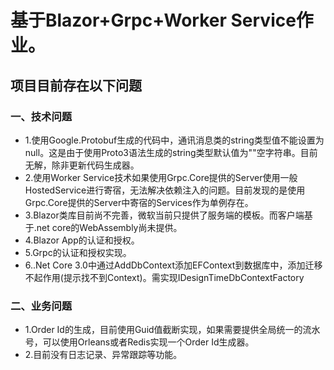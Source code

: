 ﻿# 基于Blazor+Grpc+Worker Service作业。
## 项目目前存在以下问题
### 一、技术问题
- 1.使用Google.Protobuf生成的代码中，通讯消息类的string类型值不能设置为null。这是由于使用Proto3语法生成的string类型默认值为""空字符串。目前无解，除非更新代码生成器。
- 2.使用Worker Service技术如果使用Grpc.Core提供的Server使用一般HostedService进行寄宿，无法解决依赖注入的问题。目前发现的是使用Grpc.Core提供的Server中寄宿的Services作为单例存在。
- 3.Blazor类库目前尚不完善，微软当前只提供了服务端的模板。而客户端基于.net core的WebAssembly尚未提供。
- 4.Blazor App的认证和授权。
- 5.Grpc的认证和授权实现。
- 6..Net Core 3.0中通过AddDbContext<TContext>添加EFContext到数据库中，添加迁移不起作用(提示找不到Context)。需实现IDesignTimeDbContextFactory<TContext>
### 二、业务问题
- 1.Order Id的生成，目前使用Guid值截断实现，如果需要提供全局统一的流水号，可以使用Orleans或者Redis实现一个Order Id生成器。
- 2.目前没有日志记录、异常跟踪等功能。
